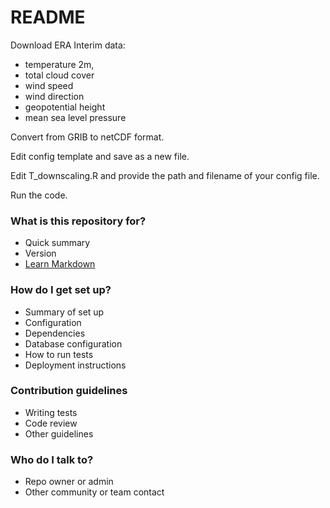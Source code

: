 # README #

Download ERA Interim data:
- temperature 2m, 
- total cloud cover
- wind speed
- wind direction
- geopotential height
- mean sea level pressure 

Convert from GRIB to netCDF format.

Edit config template and save as a new file.

Edit T_downscaling.R and provide the path and filename of your config file.

Run the code.

### What is this repository for? ###

* Quick summary
* Version
* [Learn Markdown](https://bitbucket.org/tutorials/markdowndemo)

### How do I get set up? ###

* Summary of set up
* Configuration
* Dependencies
* Database configuration
* How to run tests
* Deployment instructions

### Contribution guidelines ###

* Writing tests
* Code review
* Other guidelines

### Who do I talk to? ###

* Repo owner or admin
* Other community or team contact